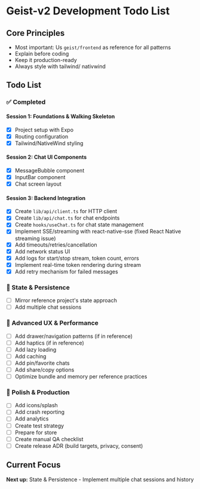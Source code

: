# Geist-v2 Development Todo List

## Core Principles

- Most important: Us `geist/frontend` as reference for all patterns
- Explain before coding
- Keep it production-ready
- Always style with tailwind/ nativwind

## Todo List

### ✅ Completed

#### Session 1: Foundations & Walking Skeleton

- [x] Project setup with Expo
- [x] Routing configuration
- [x] Tailwind/NativeWind styling

#### Session 2: Chat UI Components

- [x] MessageBubble component
- [x] InputBar component
- [x] Chat screen layout

#### Session 3: Backend Integration

- [x] Create `lib/api/client.ts` for HTTP client
- [x] Create `lib/api/chat.ts` for chat endpoints
- [x] Create `hooks/useChat.ts` for chat state management
- [x] Implement SSE/streaming with react-native-sse (fixed React Native streaming issue)
- [x] Add timeouts/retries/cancellation
- [x] Add network status UI
- [x] Add logs for start/stop stream, token count, errors
- [x] Implement real-time token rendering during stream
- [x] Add retry mechanism for failed messages

### 🔲 State & Persistence

- [ ] Mirror reference project's state approach
- [ ] Add multiple chat sessions

### 🔲 Advanced UX & Performance

- [ ] Add drawer/navigation patterns (if in reference)
- [ ] Add haptics (if in reference)
- [ ] Add lazy loading
- [ ] Add caching
- [ ] Add pin/favorite chats
- [ ] Add share/copy options
- [ ] Optimize bundle and memory per reference practices

### 🔲 Polish & Production

- [ ] Add icons/splash
- [ ] Add crash reporting
- [ ] Add analytics
- [ ] Create test strategy
- [ ] Prepare for store
- [ ] Create manual QA checklist
- [ ] Create release ADR (build targets, privacy, consent)

## Current Focus

**Next up:** State & Persistence - Implement multiple chat sessions and history
